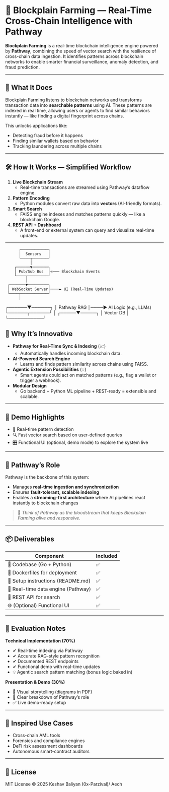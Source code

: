 # 🌾 Blockplain Farming — Real-Time Cross-Chain Intelligence with Pathway

**Blockplain Farming** is a real-time blockchain intelligence engine powered by **Pathway**, combining the speed of vector search with the resilience of cross-chain data ingestion. It identifies patterns across blockchain networks to enable smarter financial surveillance, anomaly detection, and fraud prediction.

---

## 🎯 What It Does

Blockplain Farming listens to blockchain networks and transforms transaction data into **searchable patterns** using AI. These patterns are indexed in real time, allowing users or agents to find similar behaviors instantly — like finding a digital fingerprint across chains.

This unlocks applications like:
- Detecting fraud before it happens
- Finding similar wallets based on behavior
- Tracking laundering across multiple chains

---

## 🛠️ How It Works — Simplified Workflow

1. **Live Blockchain Stream**
   - Real-time transactions are streamed using Pathway’s dataflow engine.
2. **Pattern Encoding**
   - Python modules convert raw data into **vectors** (AI-friendly formats).
3. **Smart Search**
   - FAISS engine indexes and matches patterns quickly — like a blockchain Google.
4. **REST API + Dashboard**
   - A front-end or external system can query and visualize real-time updates.

---
          ┌────────────┐
          │  Sensors   │
          └────┬───────┘
               │
        ┌──────▼───────┐
        │ Pub/Sub Bus  │<─── Blockchain Events
        └────┬─────────┘
             │
     ┌───────▼─────────┐
     │ WebSocket Server│────► UI (Real-Time Updates)
     └────┬────────────┘
          │
   ┌──────▼──────┐
   │ Pathway RAG │────► AI Logic (e.g., LLMs)
   └──────┬──────┘
          │
    ┌─────▼─────┐
    │ Vector DB │
    └───────────┘

## 🧠 Why It’s Innovative

- **Pathway for Real-Time Sync & Indexing** (📈)
  - Automatically handles incoming blockchain data.
- **AI-Powered Search Engine**
  - Learns and finds pattern similarity across chains using FAISS.
- **Agentic Extension Possibilities** (💡)
  - Smart agents could act on matched patterns (e.g., flag a wallet or trigger a webhook).
- **Modular Design**
  - Go backend + Python ML pipeline + REST-ready = extensible and scalable.

---

## 🧪 Demo Highlights

- 🚀 Real-time pattern detection
- 🔍 Fast vector search based on user-defined queries
- 🎛️ Functional UI (optional, demo mode) to explore the system live

---

## 🧩 Pathway’s Role

Pathway is the backbone of this system:
- Manages **real-time ingestion and synchronization**
- Ensures **fault-tolerant, scalable indexing**
- Enables a **streaming-first architecture** where AI pipelines react instantly to blockchain changes

> 🧬 *Think of Pathway as the bloodstream that keeps Blockplain Farming alive and responsive.*

---

## 📦 Deliverables

| Component       | Included |
|----------------|----------|
| 🧠 Codebase (Go + Python) | ✅ |
| 🐳 Dockerfiles for deployment | ✅ |
| 🧾 Setup instructions (README.md) | ✅ |
| 📡 Real-time data engine (Pathway) | ✅ |
| 🧪 REST API for search | ✅ |
| 🌐 (Optional) Functional UI | ✅ |

---

## 📄 Evaluation Notes

**Technical Implementation (70%)**
- ✔ Real-time indexing via Pathway
- ✔ Accurate RAG-style pattern recognition
- ✔ Documented REST endpoints
- ✔ Functional demo with real-time updates
- 💡 Agentic search pattern matching (bonus logic baked in)

**Presentation & Demo (30%)**
- 🎥 Visual storytelling (diagrams in PDF)
- 💬 Clear breakdown of Pathway’s role
- ✅ Live demo-ready setup

---

## 🙌 Inspired Use Cases

- Cross-chain AML tools
- Forensics and compliance engines
- DeFi risk assessment dashboards
- Autonomous smart-contract auditors

---

## 🧾 License

MIT License © 2025 Keshav Baliyan (0x-Parzival)/ Aech
